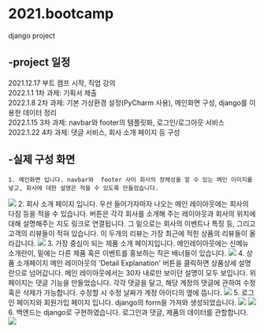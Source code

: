 # 2021.bootcamp
django project

## -project 일정
   2021.12.17 부트 캠프 시작, 직업 강의 </br>
   2022.1.1   1차 과제: 기획서 제출 </br>
   2022.1.8   2차 과제: 기본 가상환경 설정(PyCharm 사용), 메인화면 구성, django를 이용한 데이터 정리 </br>
   2022.1.15  3차 과제: navbar와 footer의 템플릿화, 로그인/로그아웃 서비스 </br>
   2022.1.22  4차 과제: 댓글 서비스, 회사 소개 페이지 등 구성 </br>

## -실제 구성 화면
    1. 메인화면 입니다. navbar와  footer 사이 회사의 정체성을 알 수 있는 메인 이미지를 넣고, 회사에 대한 설명은 적을 수 있도록 만들었습니다.
<img src="https://user-images.githubusercontent.com/93725108/153582224-085a3e7b-3cc7-44ff-bf96-28f07355316c.PNG">
    2. 회사 소개 페이지 입니다.
      우선 들어가자마자 나오는 메인 레이아웃에는 회사의 다짐 등을 적을 수 있습니다. 버튼은 각각 회사를 소개해 주는 레이아웃과 회사의 위치에 대해 설명해주는 지도 링크로 연결됩니다. 
      그 밑으로는 회사의 이벤트나 특징 등, 그리고 고객의 리뷰들이 적혀 있습니다. 이 두개의 리뷰는 가장 최근에 적힌 상품의 리뷰들이 올라갑니다.
<img src="https://user-images.githubusercontent.com/93725108/153582230-c5a1a6e9-b48e-43d6-af39-b0236b245baf.PNG">
    3. 가장 중심이 되는 제품 소개 페이지입니다. 메인레이아웃에는 신메뉴 소개란이, 밑에는 다른 제품 혹은 이벤트를 홍보하는 작은 배너들이 있습니다.
<img src="https://user-images.githubusercontent.com/93725108/153582237-93de12e6-91cb-4586-9606-295a5aba2328.PNG">
    4. 상품 소개페이지 메인 레이아웃의 'Detail Explanation' 버튼을 클릭하면 상품상세 설명란으로 넘어갑니다. 메인 레이아웃에서는 30자 내로만 보이던 설명이 모두 보입니다. 
       위 페이지는 댓글 기능을 만들었습니다. 각각 댓글을 달고, 해당 계정의 댓글에 관하여 수정 혹은 삭제가 가능합니다. 수정할 시 수정 날짜가 계정 아이디의 옆에 뜹니다.
<img src="https://user-images.githubusercontent.com/93725108/153582261-018bee30-edbd-41be-a9ce-f1909fb6a1b2.PNG">
    5. 로그인 페이지와 회원가입 페이지 입니다. django의 form을 가져와 생성되었습니다.
<img src="https://user-images.githubusercontent.com/93725108/153582276-e603aceb-9e8f-478f-945a-27e0f0313440.PNG">
<img src="https://user-images.githubusercontent.com/93725108/153582282-5cf9eacd-28f7-4e99-9e80-7a545c8e66e0.PNG">
    6. 백엔드는 django로 구현하였습니다. 로그인과 댓글, 제품의 데이터를 관할합니다.
<img src="https://user-images.githubusercontent.com/93725108/153582297-c248ac3f-fe87-413c-aff3-c8bbd665e363.PNG">
